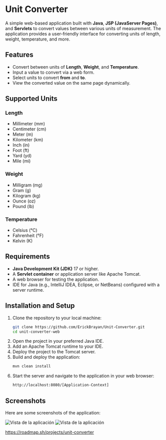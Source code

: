 # Unit Converter

A simple web-based application built with **Java**, **JSP (JavaServer Pages)**, and **Servlets** to convert values between various units of measurement. The application provides a user-friendly interface for converting units of length, weight, temperature, and more.

## Features
- Convert between units of **Length**, **Weight**, and **Temperature**.
- Input a value to convert via a web form.
- Select units to convert **from** and **to**.
- View the converted value on the same page dynamically.

## Supported Units
### Length
- Millimeter (mm)
- Centimeter (cm)
- Meter (m)
- Kilometer (km)
- Inch (in)
- Foot (ft)
- Yard (yd)
- Mile (mi)

### Weight
- Milligram (mg)
- Gram (g)
- Kilogram (kg)
- Ounce (oz)
- Pound (lb)

### Temperature
- Celsius (°C)
- Fahrenheit (°F)
- Kelvin (K)

## Requirements
- **Java Development Kit (JDK)** 17 or higher.
- A **Servlet container** or application server like Apache Tomcat.
- A web browser for testing the application.
- IDE for Java (e.g., IntelliJ IDEA, Eclipse, or NetBeans) configured with a server runtime.

## Installation and Setup
1. Clone the repository to your local machine:
   ```bash
   git clone https://github.com/ErickBrayan/Unit-Converter.git
   cd unit-converter-web
2. Open the project in your preferred Java IDE.
3. Add an Apache Tomcat runtime to your IDE.
4. Deploy the project to the Tomcat server.
5. Build and deploy the application:
    ```bash
   mvn clean install
6. Start the server and navigate to the application in your web browser:
    ```bash
   http://localhost:8080/[Application-Context]

## Screenshots
Here are some screenshots of the application:

![Vista de la aplicación](src/main/resources/converter1.png "")
![Vista de la aplicación](src/main/resources/converter2.png "")


https://roadmap.sh/projects/unit-converter
